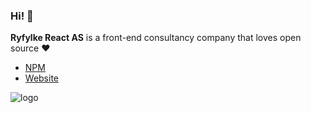 ### Hi! 👋 

**Ryfylke React AS** is a front-end consultancy company that loves open source ❤️

- [NPM](https://www.npmjs.com/org/ryfylke-react)
- [Website](https://ryfylke.dev/)

![logo](https://user-images.githubusercontent.com/1190770/199078909-5021f8bb-3af2-4137-8850-cc4435631a5e.gif)
